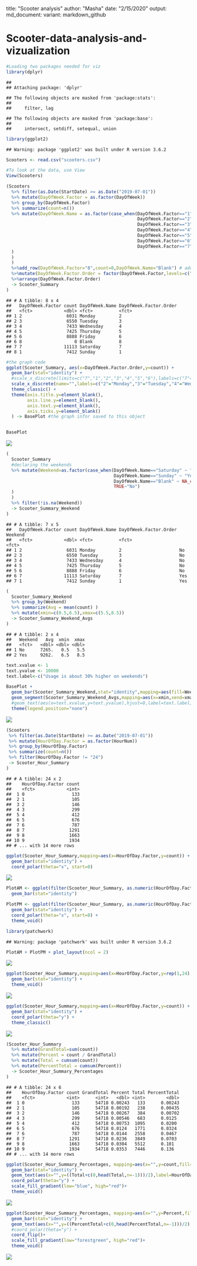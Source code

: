 title: "Scooter analysis"
author: "Masha"
date: "2/15/2020"
output: 
   md_document:
    variant: markdown_github


# Scooter-data-analysis-and-vizualization

``` r
#Loading two packages needed for viz
library(dplyr)
```

    ## 
    ## Attaching package: 'dplyr'

    ## The following objects are masked from 'package:stats':
    ## 
    ##     filter, lag

    ## The following objects are masked from 'package:base':
    ## 
    ##     intersect, setdiff, setequal, union

``` r
library(ggplot2)
```

    ## Warning: package 'ggplot2' was built under R version 3.6.2

``` r
Scooters <- read.csv("scooters.csv")
```

``` r
#To look at the data, use View
View(Scooters)
```

``` r
(Scooters
  %>% filter(as.Date(StartDate) >= as.Date("2019-07-01"))
  %>% mutate(DayOfWeek.Factor = as.factor(DayOfWeek))
  %>% group_by(DayOfWeek.Factor)
  %>% summarize(count=n())
  %>% mutate(DayOfWeek.Name = as.factor(case_when(DayOfWeek.Factor=="1" ~ "Sunday",
                                                  DayOfWeek.Factor=="2" ~ "Monday",
                                                  DayOfWeek.Factor=="3" ~ "Tuesday",
                                                  DayOfWeek.Factor=="4" ~ "Wednesday",
                                                  DayOfWeek.Factor=="5" ~ "Thursday",
                                                  DayOfWeek.Factor=="6" ~ "Friday",
                                                  DayOfWeek.Factor=="7" ~ "Saturday"
  )
  )
  )
  %>%add_row(DayOfWeek.Factor="8",count=0,DayOfWeek.Name="Blank") # adding an empty row
  %>%mutate(DayOfWeek.Factor.Order = factor(DayOfWeek.Factor,levels=c("2","3","4","5","6","8","7","1"))) #Pputting the weekends close together
  %>%arrange(DayOfWeek.Factor.Order)
  -> Scooter_Summary  
)
```

    ## # A tibble: 8 x 4
    ##   DayOfWeek.Factor count DayOfWeek.Name DayOfWeek.Factor.Order
    ##   <fct>            <dbl> <fct>          <fct>                 
    ## 1 2                 6031 Monday         2                     
    ## 2 3                 6550 Tuesday        3                     
    ## 3 4                 7433 Wednesday      4                     
    ## 4 5                 7425 Thursday       5                     
    ## 5 6                 8888 Friday         6                     
    ## 6 8                    0 Blank          8                     
    ## 7 7                11113 Saturday       7                     
    ## 8 1                 7412 Sunday         1

``` r
#the graph code
ggplot(Scooter_Summary, aes(x=DayOfWeek.Factor.Order,y=count)) +
  geom_bar(stat="identity") + 
  #scale_x_discrete(limits=c("7","1","2","3","4","5","6"),labels=c("7"="Saturday", "1" = "Sunday", "2" = "Monday", "3" = "Tuesday", "4"="Wednesday","5"="Thursday","6"="Friday"))
  scale_x_discrete(name="",labels=c("2"="Monday","3"="Tuesday","4"="Wednesday","5"="Thursday","6"="Friday","8"="","7"="Saturday","1"="Sunday")) + 
  theme_classic() + 
  theme(axis.title.y=element_blank(),
        axis.line.y=element_blank(),
        axis.text.y=element_blank(),
        axis.ticks.y=element_blank()
  ) -> BasePlot #the graph infor saved to this object


BasePlot
```

![](viz_files/figure-markdown_github/unnamed-chunk-5-1.png)

``` r
(
  Scooter_Summary 
  #declaring the weekends
  %>% mutate(Weekend=as.factor(case_when(DayOfWeek.Name=="Saturday" ~ "Yes",
                                         DayOfWeek.Name=="Sunday" ~ "Yes",
                                         DayOfWeek.Name=="Blank" ~ NA_character_,
                                         TRUE~"No")
  )
  )
  %>% filter(!is.na(Weekend))
  -> Scooter_Summary_Weekend
)
```

    ## # A tibble: 7 x 5
    ##   DayOfWeek.Factor count DayOfWeek.Name DayOfWeek.Factor.Order Weekend
    ##   <fct>            <dbl> <fct>          <fct>                  <fct>  
    ## 1 2                 6031 Monday         2                      No     
    ## 2 3                 6550 Tuesday        3                      No     
    ## 3 4                 7433 Wednesday      4                      No     
    ## 4 5                 7425 Thursday       5                      No     
    ## 5 6                 8888 Friday         6                      No     
    ## 6 7                11113 Saturday       7                      Yes    
    ## 7 1                 7412 Sunday         1                      Yes

``` r
(
  Scooter_Summary_Weekend
  %>% group_by(Weekend)
  %>% summarize(Avg = mean(count) )
  %>% mutate(xmin=c(0.5,6.5),xmax=c(5.5,8.5))
  -> Scooter_Summary_Weekend_Avgs
)
```

    ## # A tibble: 2 x 4
    ##   Weekend   Avg  xmin  xmax
    ##   <fct>   <dbl> <dbl> <dbl>
    ## 1 No      7265.   0.5   5.5
    ## 2 Yes     9262.   6.5   8.5

``` r
text.xvalue <- 1
text.yvalue <- 10000
text.label<-c("Usage is about 30% higher on weekends")
```

``` r
BasePlot + 
  geom_bar(Scooter_Summary_Weekend,stat="identity",mapping=aes(fill=Weekend)) +
  geom_segment(Scooter_Summary_Weekend_Avgs,mapping=aes(x=xmin,xend=xmax,y=Avg,yend=Avg)) + 
  #geom_text(aes(x=text.xvalue,y=text.yvalue),hjust=0,label=text.label) + 
  theme(legend.position="none")
```

![](viz_files/figure-markdown_github/unnamed-chunk-9-1.png)

``` r
(Scooters
 %>% filter(as.Date(StartDate) >= as.Date("2019-07-01"))
 %>% mutate(HourOfDay.Factor = as.factor(HourNum))
 %>% group_by(HourOfDay.Factor)
 %>% summarize(count=n())
 %>% filter(HourOfDay.Factor != "24")
 -> Scooter_Hour_Summary  
)
```

    ## # A tibble: 24 x 2
    ##    HourOfDay.Factor count
    ##    <fct>            <int>
    ##  1 0                  133
    ##  2 1                  105
    ##  3 2                  146
    ##  4 3                  299
    ##  5 4                  412
    ##  6 5                  676
    ##  7 6                  787
    ##  8 7                 1291
    ##  9 8                 1663
    ## 10 9                 1934
    ## # ... with 14 more rows

``` r
ggplot(Scooter_Hour_Summary,mapping=aes(x=HourOfDay.Factor,y=count)) +
  geom_bar(stat="identity") +
  coord_polar(theta="x", start=0) 
```

![](viz_files/figure-markdown_github/unnamed-chunk-11-1.png)

``` r
PlotAM <- ggplot(filter(Scooter_Hour_Summary, as.numeric(HourOfDay.Factor)<13),mapping=aes(x=HourOfDay.Factor,y=rep(1,12), fill=count)) +
  geom_bar(stat="identity")
```

``` r
PlotPM <- ggplot(filter(Scooter_Hour_Summary, as.numeric(HourOfDay.Factor)>12),mapping=aes(x=HourOfDay.Factor,y=rep(1,12),fill=count)) +
  geom_bar(stat="identity") +
  coord_polar(theta="x", start=0) +
  theme_void()
```

``` r
library(patchwork)
```

    ## Warning: package 'patchwork' was built under R version 3.6.2

``` r
PlotAM + PlotPM + plot_layout(ncol = 2)
```

![](viz_files/figure-markdown_github/unnamed-chunk-14-1.png)

``` r
ggplot(Scooter_Hour_Summary,mapping=aes(x=HourOfDay.Factor,y=rep(1,24),fill=count)) +
  geom_bar(stat="identity") +
  theme_void()
```

![](viz_files/figure-markdown_github/unnamed-chunk-15-1.png)

``` r
ggplot(Scooter_Hour_Summary,mapping=aes(x=HourOfDay.Factor,y=count)) +
  geom_bar(stat="identity") + 
  coord_polar(theta="y") + 
  theme_classic()
```

![](viz_files/figure-markdown_github/unnamed-chunk-16-1.png)

``` r
(Scooter_Hour_Summary
  %>% mutate(GrandTotal=sum(count))
  %>% mutate(Percent = count / GrandTotal)
  %>% mutate(Total = cumsum(count))
  %>% mutate(PercentTotal = cumsum(Percent))
  -> Scooter_Hour_Summary_Percentages  
)
```

    ## # A tibble: 24 x 6
    ##    HourOfDay.Factor count GrandTotal Percent Total PercentTotal
    ##    <fct>            <int>      <int>   <dbl> <int>        <dbl>
    ##  1 0                  133      54718 0.00243   133      0.00243
    ##  2 1                  105      54718 0.00192   238      0.00435
    ##  3 2                  146      54718 0.00267   384      0.00702
    ##  4 3                  299      54718 0.00546   683      0.0125 
    ##  5 4                  412      54718 0.00753  1095      0.0200 
    ##  6 5                  676      54718 0.0124   1771      0.0324 
    ##  7 6                  787      54718 0.0144   2558      0.0467 
    ##  8 7                 1291      54718 0.0236   3849      0.0703 
    ##  9 8                 1663      54718 0.0304   5512      0.101  
    ## 10 9                 1934      54718 0.0353   7446      0.136  
    ## # ... with 14 more rows

``` r
ggplot(Scooter_Hour_Summary_Percentages, mapping=aes(x="",y=count,fill=count)) +
  geom_bar(stat="identity") +
  geom_text(aes(x="",y=((Total+c(0,head(Total,n=-1)))/2),label=HourOfDay.Factor)) + 
  coord_polar(theta="y") + 
  scale_fill_gradient(low="blue", high="red")+
  theme_void() 
```

![](viz_files/figure-markdown_github/unnamed-chunk-18-1.png)

``` r
ggplot(Scooter_Hour_Summary_Percentages, mapping=aes(x="",y=Percent,fill=Percent)) +
  geom_bar(stat="identity") +
  geom_text(aes(x="",y=((PercentTotal+c(0,head(PercentTotal,n=-1)))/2),label=HourOfDay.Factor)) + 
  #coord_polar(theta="y") + 
  coord_flip()+
  scale_fill_gradient(low="forestgreen", high="red")+
  theme_void() 
```

![](viz_files/figure-markdown_github/unnamed-chunk-19-1.png)

